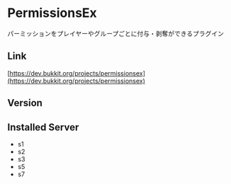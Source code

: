 # PermissionsEx
パーミッションをプレイヤーやグループごとに付与・剥奪ができるプラグイン

## Link
[https://dev.bukkit.org/projects/permissionsex](https://dev.bukkit.org/projects/permissionsex)

## Version

## Installed Server
- s1
- s2
- s3
- s5
- s7
